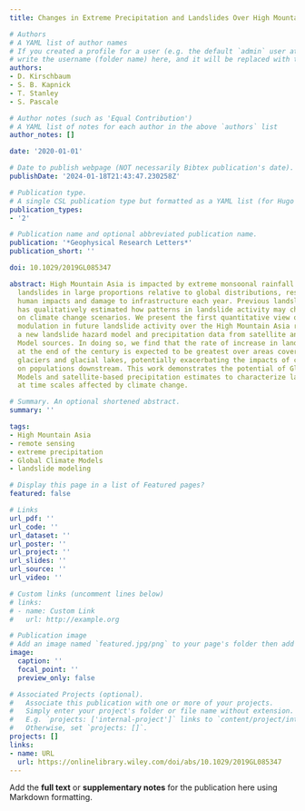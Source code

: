 ```yaml
---
title: Changes in Extreme Precipitation and Landslides Over High Mountain Asia

# Authors
# A YAML list of author names
# If you created a profile for a user (e.g. the default `admin` user at `content/authors/admin/`), 
# write the username (folder name) here, and it will be replaced with their full name and linked to their profile.
authors:
- D. Kirschbaum
- S. B. Kapnick
- T. Stanley
- S. Pascale

# Author notes (such as 'Equal Contribution')
# A YAML list of notes for each author in the above `authors` list
author_notes: []

date: '2020-01-01'

# Date to publish webpage (NOT necessarily Bibtex publication's date).
publishDate: '2024-01-18T21:43:47.230258Z'

# Publication type.
# A single CSL publication type but formatted as a YAML list (for Hugo requirements).
publication_types:
- '2'

# Publication name and optional abbreviated publication name.
publication: '*Geophysical Research Letters*'
publication_short: ''

doi: 10.1029/2019GL085347

abstract: High Mountain Asia is impacted by extreme monsoonal rainfall that triggers
  landslides in large proportions relative to global distributions, resulting in substantial
  human impacts and damage to infrastructure each year. Previous landslide research
  has qualitatively estimated how patterns in landslide activity may change based
  on climate change scenarios. We present the first quantitative view of potential
  modulation in future landslide activity over the High Mountain Asia region leveraging
  a new landslide hazard model and precipitation data from satellite and Global Climate
  Model sources. In doing so, we find that the rate of increase in landslide activity
  at the end of the century is expected to be greatest over areas covered by current
  glaciers and glacial lakes, potentially exacerbating the impacts of cascading hazards
  on populations downstream. This work demonstrates the potential of Global Climate
  Models and satellite-based precipitation estimates to characterize landslide hazards
  at time scales affected by climate change.

# Summary. An optional shortened abstract.
summary: ''

tags:
- High Mountain Asia
- remote sensing
- extreme precipitation
- Global Climate Models
- landslide modeling

# Display this page in a list of Featured pages?
featured: false

# Links
url_pdf: ''
url_code: ''
url_dataset: ''
url_poster: ''
url_project: ''
url_slides: ''
url_source: ''
url_video: ''

# Custom links (uncomment lines below)
# links:
# - name: Custom Link
#   url: http://example.org

# Publication image
# Add an image named `featured.jpg/png` to your page's folder then add a caption below.
image:
  caption: ''
  focal_point: ''
  preview_only: false

# Associated Projects (optional).
#   Associate this publication with one or more of your projects.
#   Simply enter your project's folder or file name without extension.
#   E.g. `projects: ['internal-project']` links to `content/project/internal-project/index.md`.
#   Otherwise, set `projects: []`.
projects: []
links:
- name: URL
  url: https://onlinelibrary.wiley.com/doi/abs/10.1029/2019GL085347
---
```


Add the **full text** or **supplementary notes** for the publication here using Markdown formatting.
